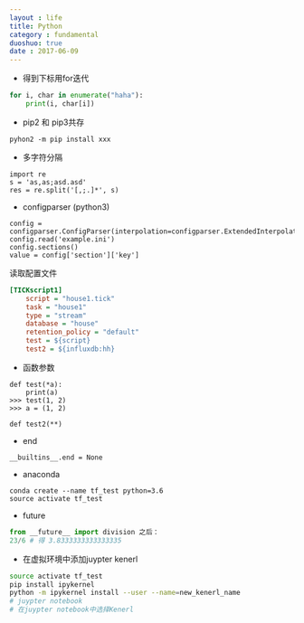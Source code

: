 ```yaml
---
layout : life
title: Python
category : fundamental
duoshuo: true
date : 2017-06-09
---
```


* 得到下标用for迭代
```python
for i, char in enumerate("haha"):
    print(i, char[i])
```
* pip2 和 pip3共存
```
pyhon2 -m pip install xxx
```

* 多字符分隔
```
import re
s = 'as,as;asd.asd'
res = re.split('[,;.]*', s)
```
* configparser (python3)
```
config = configparser.ConfigParser(interpolation=configparser.ExtendedInterpolation())
config.read('example.ini')
config.sections()
value = config['section']['key']
```
读取配置文件
```ini
[TICKscript1]
    script = "house1.tick"
    task = "house1"
    type = "stream"
    database = "house"
    retention_policy = "default"
    test = ${script}
    test2 = ${influxdb:hh}
```

* 函数参数
```
def test(*a):
    print(a)
>>> test(1, 2)
>>> a = (1, 2)

def test2(**)
```

* end
```
__builtins__.end = None
```

* anaconda
```
conda create --name tf_test python=3.6
source activate tf_test
```

* future
```python
from __future__ import division 之后：
23/6 # 得 3.8333333333333335
```

* 在虚拟环境中添加juypter kenerl
```bash
source activate tf_test
pip install ipykernel
python -m ipykernel install --user --name=new_kenerl_name
# juypter notebook
# 在juypter notebook中选择Kenerl
```